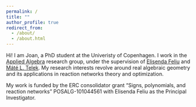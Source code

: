 ```yaml
---
permalink: /
title: ""
author_profile: true
redirect_from: 
  - /about/
  - /about.html
---
```


Hi! I am Joan, a PhD student at the Univeristy of Copenhagen. I work in the [Applied Algebra](https://www.math.ku.dk/english/research/ag/applied-algebra-research-group/) research group, under the supervision of [Elisenda Feliu](https://web.math.ku.dk/~efeliu/) and [Máté L. Telek](https://matetelek.wordpress.com/). My research interests revolve around real algebraic geometry and its applications in reaction networks theory and optimization. 

My work is funded by the ERC consolidator grant  “Signs, polynomials, and reaction networks” POSALG-101044561 with Elisenda Feliu as the Principal Investigator.

